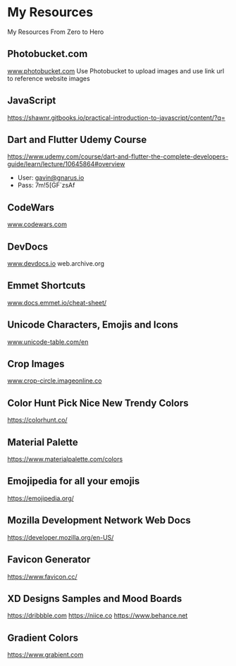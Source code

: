 # My Resources
My Resources From Zero to Hero

## Photobucket.com
www.photobucket.com 
Use Photobucket to upload images and use link url to reference website images

## JavaScript
https://shawnr.gitbooks.io/practical-introduction-to-javascript/content/?q=

## Dart and Flutter Udemy Course
https://www.udemy.com/course/dart-and-flutter-the-complete-developers-guide/learn/lecture/10645864#overview

 - User: gavin@gnarus.io
 - Pass: 7m!5[GF`zsAf

## CodeWars
www.codewars.com

## DevDocs
www.devdocs.io
web.archive.org

## Emmet Shortcuts
www.docs.emmet.io/cheat-sheet/

## Unicode Characters, Emojis and Icons
www.unicode-table.com/en

## Crop Images
www.crop-circle.imageonline.co

## Color Hunt Pick Nice New Trendy Colors
https://colorhunt.co/

## Material Palette
https://www.materialpalette.com/colors

## Emojipedia for all your emojis
https://emojipedia.org/

## Mozilla Development Network Web Docs
https://developer.mozilla.org/en-US/

## Favicon Generator
https://www.favicon.cc/

## XD Designs Samples and Mood Boards
https://dribbble.com
https://niice.co
https://www.behance.net

## Gradient Colors
https://www.grabient.com

